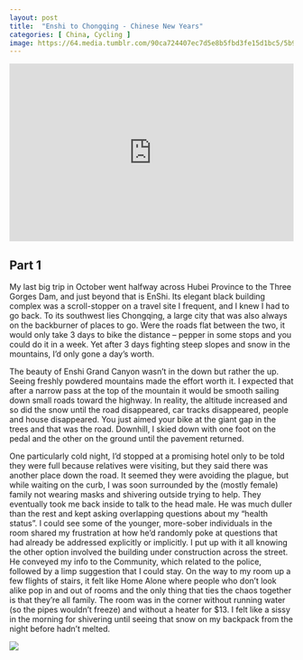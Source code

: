 ```yaml
---
layout: post
title:  "Enshi to Chongqing - Chinese New Years"
categories: [ China, Cycling ]
image: https://64.media.tumblr.com/90ca724407ec7d5e8b5fbd3fe15d1bc5/5b98a330237e00f0-6d/s1280x1920/dce2f13369432f74391a7a38a037099f553c0bee.jpg
---
```

<p><iframe style="width:100%;" height="315" src="https://va.media.tumblr.com/tumblr_r7aa49L1Kf1ubdk8f.mp4" frameborder="0" allowfullscreen></iframe></p>   

##  Part 1

My last big trip in October went halfway across Hubei Province to the Three Gorges Dam, and just beyond that is EnShi. Its elegant black building complex was a scroll-stopper on a travel site I frequent, and I knew I had to go back. To its southwest lies Chongqing, a large city that was also always on the backburner of places to go. Were the roads flat between the two, it would only take 3 days to bike the distance – pepper in some stops and you could do it in a week. Yet after 3 days fighting steep slopes and snow in the mountains, I’d only gone a day’s worth.

The beauty of Enshi Grand Canyon wasn’t in the down but rather the up. Seeing freshly powdered mountains made the effort worth it. I expected that after a narrow pass at the top of the mountain it would be smooth sailing down small roads toward the highway. In reality, the altitude increased and so did the snow until the road disappeared, car tracks disappeared, people and house disappeared. You just aimed your bike at the giant gap in the trees and that was the road. Downhill, I skied down with one foot on the pedal and the other on the ground until the pavement returned.

One particularly cold night, I’d stopped at a promising hotel only to be told they were full because relatives were visiting, but they said there was another place down the road. It seemed they were avoiding the plague, but while waiting on the curb, I was soon surrounded by the (mostly female) family not wearing masks and shivering outside trying to help. They eventually took me back inside to talk to the head male. He was much duller than the rest and kept asking overlapping questions about my “health status”. I could see some of the younger, more-sober individuals in the room shared my frustration at how he’d randomly poke at questions that had already be addressed explicitly or implicitly. I put up with it all knowing the other option involved the building under construction across the street. He conveyed my info to the Community, which related to the police, followed by a limp suggestion that I could stay. On the way to my room up a few flights of stairs, it felt like Home Alone where people who don’t look alike pop in and out of rooms and the only thing that ties the chaos together is that they’re all family. The room was in the corner without running water (so the pipes wouldn’t freeze) and without a heater for $13. I felt like a sissy in the morning for shivering until seeing that snow on my backpack from the night before hadn’t melted.

<img class="enlarged" src="https://64.media.tumblr.com/90ca724407ec7d5e8b5fbd3fe15d1bc5/5b98a330237e00f0-6d/s500x750/3806a20ee3883c46dbea485a3aea0a24e681f60c.jpg" >
